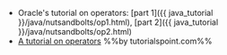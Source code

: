 * Oracle's tutorial on operators: [part 1]({{ java_tutorial }}/java/nutsandbolts/op1.html), [part 2]({{ java_tutorial }}/java/nutsandbolts/op2.html)
* [A tutorial on operators](https://www.tutorialspoint.com/java/java_basic_operators.htm) %%by tutorialspoint.com%%
